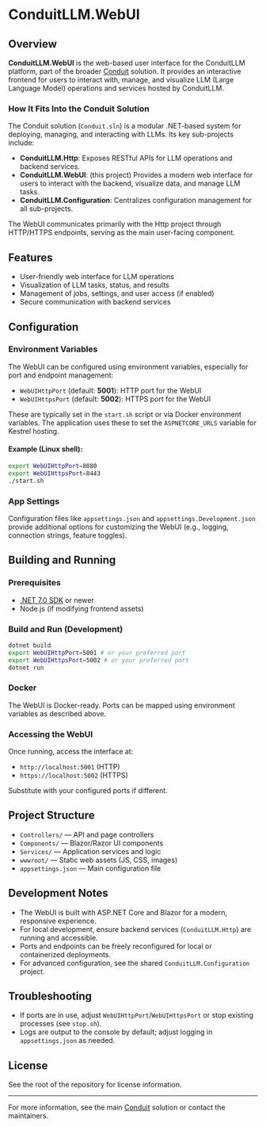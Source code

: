 # ConduitLLM.WebUI

## Overview

**ConduitLLM.WebUI** is the web-based user interface for the ConduitLLM platform, part of the broader [Conduit](../Conduit.sln) solution. It provides an interactive frontend for users to interact with, manage, and visualize LLM (Large Language Model) operations and services hosted by ConduitLLM.

### How It Fits Into the Conduit Solution

The Conduit solution (`Conduit.sln`) is a modular .NET-based system for deploying, managing, and interacting with LLMs. Its key sub-projects include:

- **ConduitLLM.Http**: Exposes RESTful APIs for LLM operations and backend services.
- **ConduitLLM.WebUI**: (this project) Provides a modern web interface for users to interact with the backend, visualize data, and manage LLM tasks.
- **ConduitLLM.Configuration**: Centralizes configuration management for all sub-projects.

The WebUI communicates primarily with the Http project through HTTP/HTTPS endpoints, serving as the main user-facing component.

## Features
- User-friendly web interface for LLM operations
- Visualization of LLM tasks, status, and results
- Management of jobs, settings, and user access (if enabled)
- Secure communication with backend services

## Configuration

### Environment Variables
The WebUI can be configured using environment variables, especially for port and endpoint management:

- `WebUIHttpPort` (default: **5001**): HTTP port for the WebUI
- `WebUIHttpsPort` (default: **5002**): HTTPS port for the WebUI

These are typically set in the `start.sh` script or via Docker environment variables. The application uses these to set the `ASPNETCORE_URLS` variable for Kestrel hosting.

#### Example (Linux shell):
```sh
export WebUIHttpPort=8080
export WebUIHttpsPort=8443
./start.sh
```

### App Settings
Configuration files like `appsettings.json` and `appsettings.Development.json` provide additional options for customizing the WebUI (e.g., logging, connection strings, feature toggles).

## Building and Running

### Prerequisites
- [.NET 7.0 SDK](https://dotnet.microsoft.com/en-us/download) or newer
- Node.js (if modifying frontend assets)

### Build and Run (Development)
```sh
dotnet build
export WebUIHttpPort=5001 # or your preferred port
export WebUIHttpsPort=5002 # or your preferred port
dotnet run
```

### Docker
The WebUI is Docker-ready. Ports can be mapped using environment variables as described above.

### Accessing the WebUI
Once running, access the interface at:
- `http://localhost:5001` (HTTP)
- `https://localhost:5002` (HTTPS)

Substitute with your configured ports if different.

## Project Structure
- `Controllers/` — API and page controllers
- `Components/` — Blazor/Razor UI components
- `Services/` — Application services and logic
- `wwwroot/` — Static web assets (JS, CSS, images)
- `appsettings.json` — Main configuration file

## Development Notes
- The WebUI is built with ASP.NET Core and Blazor for a modern, responsive experience.
- For local development, ensure backend services (`ConduitLLM.Http`) are running and accessible.
- Ports and endpoints can be freely reconfigured for local or containerized deployments.
- For advanced configuration, see the shared `ConduitLLM.Configuration` project.

## Troubleshooting
- If ports are in use, adjust `WebUIHttpPort`/`WebUIHttpsPort` or stop existing processes (see `stop.sh`).
- Logs are output to the console by default; adjust logging in `appsettings.json` as needed.

## License
See the root of the repository for license information.

---
For more information, see the main [Conduit](../Conduit.sln) solution or contact the maintainers.
